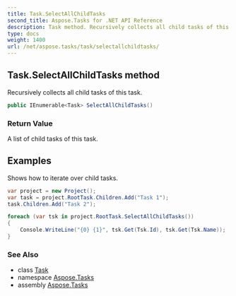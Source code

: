 ```yaml
---
title: Task.SelectAllChildTasks
second_title: Aspose.Tasks for .NET API Reference
description: Task method. Recursively collects all child tasks of this task
type: docs
weight: 1400
url: /net/aspose.tasks/task/selectallchildtasks/
---
```

## Task.SelectAllChildTasks method

Recursively collects all child tasks of this task.

```csharp
public IEnumerable<Task> SelectAllChildTasks()
```

### Return Value

A list of child tasks of this task.

## Examples

Shows how to iterate over child tasks.

```csharp
var project = new Project();
var task = project.RootTask.Children.Add("Task 1");
task.Children.Add("Task 2");

foreach (var tsk in project.RootTask.SelectAllChildTasks())
{
    Console.WriteLine("{0} {1}", tsk.Get(Tsk.Id), tsk.Get(Tsk.Name));
}
```

### See Also

* class [Task](../)
* namespace [Aspose.Tasks](../../task/)
* assembly [Aspose.Tasks](../../../)


